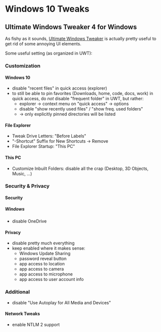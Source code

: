 # Windows 10 Tweaks

## Ultimate Windows Tweaker 4 for Windows

As fishy as it sounds,
[Ultimate Windows Tweaker](http://www.thewindowsclub.com/ultimate-windows-tweaker-4-windows-10)
is actually pretty useful to get rid of some annoying UI elements.

Some useful setting (as organized in UWT):

### Customization

#### Windows 10

* disable "recent files" in quick access (explorer)
* to still be able to pin favorites (Downloads, home, code, docs, work)
  in quick access, do *not* disable "frequent folder" in UWT, but rather:
  * explorer → context menu on "quick access" → options
  * disable "show recently used files" / "show freq. used folders"
  * → only explicitly pinned directories will be listed

#### File Explorer

* Tweak Drive Letters: "Before Labels"
* "-Shortcut" Suffix for New Shortcuts → Remove
* File Explorer Startup: "This PC"

#### This PC

* Customize Inbuilt Folders: disable all the crap (Desktop, 3D Objects, Music, …)

### Security & Privacy

#### Security

##### Windows

* disable OneDrive

#### Privacy

* disable pretty much everything
* keep enabled where it makes sense:
  * Windows Update Sharing
  * password reveal button
  * app access to location
  * app access to camera
  * app access to microphone
  * app access to user account info

### Additional

* disable "Use Autoplay for All Media and Devices"

#### Network Tweaks

* enable NTLM 2 support
